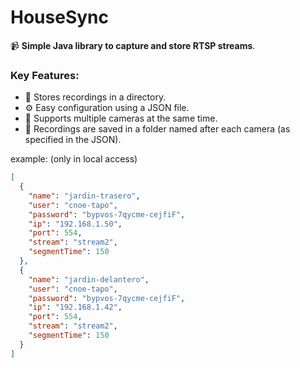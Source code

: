 # HouseSync

📹 **Simple Java library to capture and store RTSP streams**.

### Key Features:
- 📂 Stores recordings in a directory.
- ⚙️ Easy configuration using a JSON file.
- 🎥 Supports multiple cameras at the same time.
- 📁 Recordings are saved in a folder named after each camera (as specified in the JSON).

example: (only in local access)

```json
[
  {
    "name": "jardin-trasero",
    "user": "cnoe-tapo",
    "password": "bypvos-7qycme-cejfiF",
    "ip": "192.168.1.50",
    "port": 554,
    "stream": "stream2",
    "segmentTime": 150
  },
  {
    "name": "jardin-delantero",
    "user": "cnoe-tapo",
    "password": "bypvos-7qycme-cejfiF",
    "ip": "192.168.1.42",
    "port": 554,
    "stream": "stream2",
    "segmentTime": 150
  }
]





